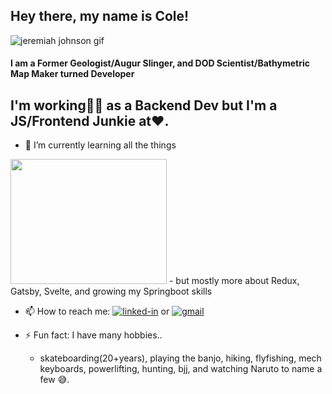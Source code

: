 <!--
**williycole/williycole** is a ✨ _special_ ✨ repository because its `README.md` (this file) appears on your GitHub profile. 
-->
## Hey there, my name is Cole!
![jeremiah johnson gif](https://media.giphy.com/media/4Hmjz2sqdtASJ2gFMH/giphy.gif)
####  I am a Former Geologist/Augur Slinger, and DOD Scientist/Bathymetric Map Maker turned Developer


## I'm working👷🏻 as a Backend Dev but I'm a JS/Frontend Junkie at❤️. 

- 🌱 I’m currently learning all the things 
<img src="https://media.giphy.com/media/3NgcLVc9B2tEPUUCMz/giphy.gif" width="250" height="200"/>
<!-- ![Drinking from the hose gif](https://media.giphy.com/media/3NgcLVc9B2tEPUUCMz/giphy.gif) -->
    -  but mostly more about Redux, Gatsby, Svelte, and growing my Springboot skills 

- 📫 How to reach me: [![linked-in](https://img.shields.io/badge/Linked_In-0077B5?style=for-the-badge&logo=LinkedIn&logoColor=white)](https://www.linkedin.com/in/cole-boren-4b0b3a50/) or [![gmail](https://img.shields.io/badge/Gmail-D14836?style=for-the-badge&logo=Gmail&logoColor=white)](mailto:https://william.cole.boren@gmail.com)

- ⚡ Fun fact: I have many hobbies.. 
    - skateboarding(20+years), playing the banjo, hiking, flyfishing, mech keyboards, powerlifting, hunting, bjj, and watching Naruto to name a few 😅.

